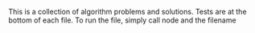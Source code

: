 This is a collection of algorithm problems and solutions. Tests are at the bottom of each file. To run the file, simply call node and the filename
